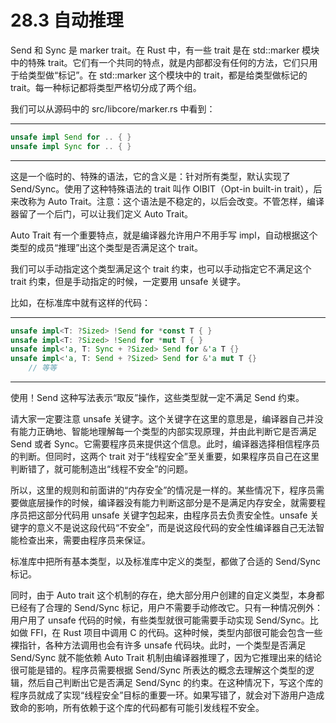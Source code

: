 # 28.3 自动推理

Send 和 Sync 是 marker trait。在 Rust 中，有一些 trait 是在 std::marker 模块中的特殊 trait。它们有一个共同的特点，就是内部都没有任何的方法，它们只用于给类型做“标记”。在 std::marker 这个模块中的 trait，都是给类型做标记的 trait。每一种标记都将类型严格切分成了两个组。

我们可以从源码中的 src/libcore/marker.rs 中看到：

---

```rust
unsafe impl Send for .. { }
unsafe impl Sync for .. { }
```

---

这是一个临时的、特殊的语法，它的含义是：针对所有类型，默认实现了 Send/Sync。使用了这种特殊语法的 trait 叫作 OIBIT（Opt-in built-in trait），后来改称为 Auto Trait。注意：这个语法是不稳定的，以后会改变。不管怎样，编译器留了一个后门，可以让我们定义 Auto Trait。

Auto Trait 有一个重要特点，就是编译器允许用户不用手写 impl，自动根据这个类型的成员“推理”出这个类型是否满足这个 trait。

我们可以手动指定这个类型满足这个 trait 约束，也可以手动指定它不满足这个 trait 约束，但是手动指定的时候，一定要用 unsafe 关键字。

比如，在标准库中就有这样的代码：

---

```rust
unsafe impl<T: ?Sized> !Send for *const T { }
unsafe impl<T: ?Sized> !Send for *mut T { }
unsafe impl<'a, T: Sync + ?Sized> Send for &'a T {}
unsafe impl<'a, T: Send + ?Sized> Send for &'a mut T {}
    // 等等
```

---

使用！Send 这种写法表示“取反”操作，这些类型就一定不满足 Send 约束。

请大家一定要注意 unsafe 关键字。这个关键字在这里的意思是，编译器自己并没有能力正确地、智能地理解每一个类型的内部实现原理，并由此判断它是否满足 Send 或者 Sync。它需要程序员来提供这个信息。此时，编译器选择相信程序员的判断。但同时，这两个 trait 对于“线程安全”至关重要，如果程序员自己在这里判断错了，就可能制造出“线程不安全”的问题。

所以，这里的规则和前面讲的“内存安全”的情况是一样的。某些情况下，程序员需要做底层操作的时候，编译器没有能力判断这部分是不是满足内存安全，就需要程序员把这部分代码用 unsafe 关键字包起来，由程序员去负责安全性。unsafe 关键字的意义不是说这段代码“不安全”，而是说这段代码的安全性编译器自己无法智能检查出来，需要由程序员来保证。

标准库中把所有基本类型，以及标准库中定义的类型，都做了合适的 Send/Sync 标记。

同时，由于 Auto trait 这个机制的存在，绝大部分用户创建的自定义类型，本身都已经有了合理的 Send/Sync 标记，用户不需要手动修改它。只有一种情况例外：用户用了 unsafe 代码的时候，有些类型就很可能需要手动实现 Send/Sync。比如做 FFI，在 Rust 项目中调用 C 的代码。这种时候，类型内部很可能会包含一些裸指针，各种方法调用也会有许多 unsafe 代码块。此时，一个类型是否满足 Send/Sync 就不能依赖 Auto Trait 机制由编译器推理了，因为它推理出来的结论很可能是错的。程序员需要根据 Send/Sync 所表达的概念去理解这个类型的逻辑，然后自己判断出它是否满足 Send/Sync 的约束。在这种情况下，写这个库的程序员就成了实现“线程安全”目标的重要一环。如果写错了，就会对下游用户造成致命的影响，所有依赖于这个库的代码都有可能引发线程不安全。
